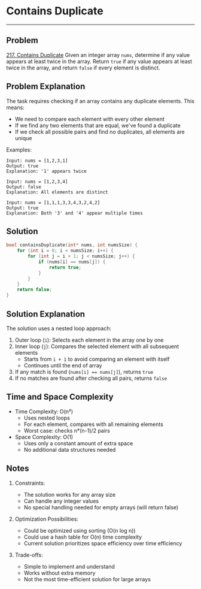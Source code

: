 # Contains Duplicate
---
## Problem 
[217. Contains Duplicate](https://leetcode.com/problems/contains-duplicate)
Given an integer array `nums`, determine if any value appears at least twice in the array. Return `true` if any value appears at least twice in the array, and return `false` if every element is distinct.

## Problem Explanation
The task requires checking if an array contains any duplicate elements. This means:
- We need to compare each element with every other element
- If we find any two elements that are equal, we've found a duplicate
- If we check all possible pairs and find no duplicates, all elements are unique

Examples:
```
Input: nums = [1,2,3,1]
Output: true
Explanation: '1' appears twice

Input: nums = [1,2,3,4]
Output: false
Explanation: All elements are distinct

Input: nums = [1,1,1,3,3,4,3,2,4,2]
Output: true
Explanation: Both '3' and '4' appear multiple times
```

## Solution
```c
bool containsDuplicate(int* nums, int numsSize) {
    for (int i = 0; i < numsSize; i++) {
        for (int j = i + 1; j < numsSize; j++) {
            if (nums[i] == nums[j]) {
                return true;
            }
        }
    }
    return false;
}
```

## Solution Explanation
The solution uses a nested loop approach:
1. Outer loop (`i`): Selects each element in the array one by one
2. Inner loop (`j`): Compares the selected element with all subsequent elements
   - Starts from `i + 1` to avoid comparing an element with itself
   - Continues until the end of array
3. If any match is found (`nums[i] == nums[j]`), returns `true`
4. If no matches are found after checking all pairs, returns `false`

## Time and Space Complexity
- Time Complexity: O(n²)
  - Uses nested loops
  - For each element, compares with all remaining elements
  - Worst case: checks n*(n-1)/2 pairs
- Space Complexity: O(1)
  - Uses only a constant amount of extra space
  - No additional data structures needed

## Notes
1. Constraints:
   - The solution works for any array size
   - Can handle any integer values
   - No special handling needed for empty arrays (will return false)

2. Optimization Possibilities:
   - Could be optimized using sorting (O(n log n))
   - Could use a hash table for O(n) time complexity
   - Current solution prioritizes space efficiency over time efficiency

3. Trade-offs:
   - Simple to implement and understand
   - Works without extra memory
   - Not the most time-efficient solution for large arrays
